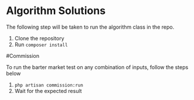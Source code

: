 # Algorithm Solutions

The following step will be taken to run the algorithm class in the repo.

1. Clone the repository
2.  Run ````composer install````

#Commission

To run the barter market test on any combination of inputs, follow the steps below

1. ````php artisan commission:run````
2. Wait for the expected result

